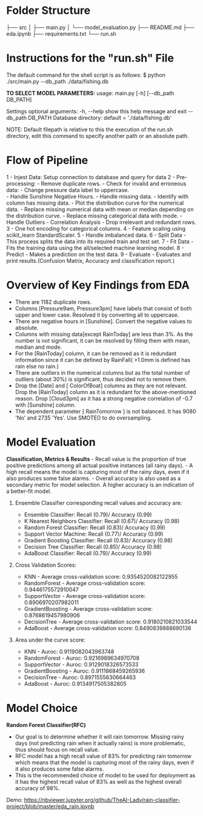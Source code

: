 
# Folder Structure
├── src
│ ├── main.py
│ └── model_evaluation.py
├── README.md
├── eda.ipynb
├── requirements.txt
└── run.sh



# Instructions for the "run.sh" File

The default command for the shell script is as follows:
$ python ./src/main.py --db_path ./data/fishing.db

**TO SELECT MODEL PARAMETERS:**
usage: main.py [-h] [--db_path DB_PATH]
                          

Settings
optional arguments:
  -h, --help            show this help message and exit
  --db_path DB_PATH     Database directory: default = './data/fishing.db'
 
NOTE: Default filepath is relative to this the execution of the run.sh directory, edit this command to specify another path or an absolute path.

# Flow of Pipeline
1 - Injest Data: Setup connection to database and query for data
2 - Pre-processing:
     - Remove duplicate rows.
     - Check for invalid and erroneous data:
		- Change pressure data label to uppercase.	
		- Handle Sunshine Negative Hours.
     - Handle missing data.
		- Identify with column has missing data.
		- Plot the distribution curve for the numerical data.
     	- Replace missing numerical data with mean or median depending on the distribution curve.
		- Replace missing categorical data with mode.
	- Handle Outliers
      - Correlation Analysis
	- Drop irrelevant and redundant rows.
3 - One hot encoding for categorical columns.
4 - Feature scaling using scikit_learn StandardScaler.
5 - Handle imbalanced data.
6 - Split Data - This process splits the data into its required train and test set. 
7 - Fit Data - Fits the training data using the all/selected machine learning model. 
8 - Predict - Makes a prediction on the test data.
9 - Evaluate - Evaluates and print results.(Confusion Matrix, Accuracy and classification report.)

# Overview of Key Findings from EDA
- There are 1182 duplicate rows.
- Columns [Pressure9am, Pressure3pm] have labels that consist of both upper and lower case. Resolved it by converting all to uppercase.
- There are negative hours in [Sunshine]. Convert the negative values to absolute. 
- Columns with missing data[except RainToday] are less than 3%. As the number is not significant, it can be resolved by filling them with mean, median and mode.
- For the [RainToday] column, it can be removed as it is redundant information since it can be defined by RainFall( >1.0mm is defined has rain else no rain.)
- There are outliers in the numerical columns but as the total number of outliers (about 30%) is significant, thus decided not to remove them.
- Drop the [Date] and [ ColorOfBoat] columns as they are not relevant. Drop the [RainToday] column as it is redundant for the above-mentioned reason. Drop [Cloud3pm] as it has a strong 
  negative correlation of -0.7 with [Sunshine] column.
- The dependent parameter [ RainTomorrow ] is not balanced. It has 9080 'No' and 2735 'Yes'. Use SMOTE() to do oversampling.


# Model Evaluation
**Classification, Metrics & Results**
	- Recall value is the proportion of true positive predictions among all actual positive instances (all rainy days). 
	- A high recall means the model is capturing most of the rainy days, even if it also produces some false alarms.
	- Overall accuracy is also used as a secondary metric for model selection. A higher accuracy is an indication of a better-fit model. 

1. Ensemble Classifier corresponding recall values and accuracy are:
	- Ensemble Classifier:             Recall (0.79)/ Accuracy (0.99)
	- K Nearest Neighbors Classifier:  Recall (0.67)/ Accuracy (0.98)
	- Random Forest Classifier:        Recall (0.83)/ Accuracy (0.99)
	- Support Vector Machine:          Recall (0.77)/ Accuracy (0.99)
	- Gradient Boosting Classifier:    Recall (0.83)/ Accuracy (0.98)
	- Decision Tree Classifier:        Recall (0.85)/ Accuracy (0.98)
	- AdaBoost Classifier:             Recall (0.79)/ Accuracy (0.99)

2. Cross Validation Scores:
	- KNN - Average cross-validation score: 0.9354520082122955
	- RandomForest - Average cross-validation score: 0.9446175572910047
	- SupportVector - Average cross-validation score: 0.8906970207982011
	- GradientBoosting - Average cross-validation score: 0.8768619457980906
	- DecisionTree - Average cross-validation score: 0.9180210821033544
	- AdaBoost - Average cross-validation score: 0.8490839888690136

3. Area under the curve score:
	- KNN - Auroc: 0.9119082043963748
	- RandomForest - Auroc: 0.9216989634970708
	- SupportVector - Auroc: 0.9129018326573533
	- GradientBoosting - Auroc: 0.9111868459265936
	- DecisionTree - Auroc: 0.8971555630664463
	- AdaBoost - Auroc: 0.9134917505382805
   

# Model Choice
**Random Forest Classifier(RFC)**
- Our goal is to determine whether it will rain tomorrow. Missing rainy days (not predicting rain when it actually rains) is more problematic, thus should focus on recall value.
- RFC model has a high recall value of 83% for predicting rain tomorrow which means that the model is capturing most of the rainy days, even if it also produces some false alarms.
- This is the recommended choice of model to be used for deployment as it has the highest recall value of 83% as well as the highest overall accuracy of 98%.


Demo:
https://nbviewer.jupyter.org/github/TheAI-Lady/rain-classifier-project/blob/master/eda_rain.ipynb

